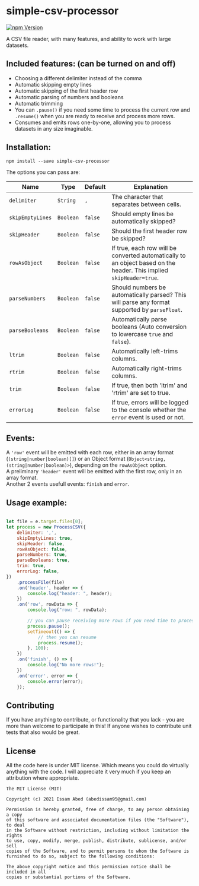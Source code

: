 # simple-csv-processor

[![npm Version](https://img.shields.io/badge/simple--csv--processor-v1.0.0-green)](https://npmjs.org/package/simple-csv-processor)

A CSV file reader, with many features, and ability to work with large datasets.

## Included features: (can be turned on and off)

* Choosing a different delimiter instead of the comma
* Automatic skipping empty lines
* Automatic skipping of the first header row
* Automatic parsing of numbers and booleans
* Automatic trimming
* You can `.pause()` if you need some time to process the current row and `.resume()` when you are ready to receive and process more rows.
* Consumes and emits rows one-by-one, allowing you to process datasets in any size imaginable.

## Installation:

```
npm install --save simple-csv-processor
```

The options you can pass are:

Name | Type | Default | Explanation
---- | ---- | ------- | -----------
  `delimiter` | `String` | `,` | The character that separates between cells.
  `skipEmptyLines` | `Boolean` | `false` | Should empty lines be automatically skipped?
  `skipHeader` | `Boolean` | `false` | Should the first header row be skipped?
  `rowAsObject` | `Boolean` | `false` | If true, each row will be converted automatically to an object based on the header. This implied `skipHeader=true`.
  `parseNumbers` | `Boolean` | `false` | Should numbers be automatically parsed? This will parse any format supported by `parseFloat`.
  `parseBooleans` | `Boolean` | `false` | Automatically parse booleans (Auto conversion to lowercase `true` and `false`).
  `ltrim` | `Boolean` | `false` | Automatically left-trims columns.
  `rtrim` | `Boolean` | `false` | Automatically right-trims columns.
  `trim` | `Boolean` | `false` | If true, then both 'ltrim' and 'rtrim' are set to true.
  `errorLog` | `Boolean` | `false` | If true, errors will be logged to the console whether the `error` event is used or not.
  
## Events:

A `'row'` event will be emitted with each row, either in an array format (`(string|number|boolean)[]`) or an Object format (`Object<string, (string|number|boolean)>`), depending on the `rowAsObject` option.  
A preliminary `'header'` event will be emitted with the first row, only in an array format.  
Another 2 events usefull events: `finish` and `error`.

## Usage example:

```javascript

let file = e.target.files[0];
let process = new ProcessCSV({
    delimiter: ',',
    skipEmptyLines: true,
    skipHeader: false,
    rowAsObject: false,
    parseNumbers: true,
    parseBooleans: true,
    trim: true,
    errorLog: false,
})  
    .processFile(file)
    .on('header', header => {
        console.log("header: ", header);
    })
    .on('row', rowData => {
        console.log("row: ", rowData);

        // you can pause receiving more rows if you need time to process the current one.
        process.pause();
        setTimeout(() => {
            // then you can resume
            process.resume();
        }, 100);
    })
    .on('finish', () => {
        console.log("No more rows!");
    })
    .on('error', error => {
        console.error(error);
    });

```

## Contributing

If you have anything to contribute, or functionality that you lack - you are more than welcome to participate in this!
If anyone wishes to contribute unit tests that also would be great.


## License

All the code here is under MIT license. Which means you could do virtually anything with the code.
I will appreciate it very much if you keep an attribution where appropriate.

    The MIT License (MIT)

    Copyright (c) 2021 Essam Abed (abedissam95@gmail.com)

    Permission is hereby granted, free of charge, to any person obtaining a copy
    of this software and associated documentation files (the "Software"), to deal
    in the Software without restriction, including without limitation the rights
    to use, copy, modify, merge, publish, distribute, sublicense, and/or sell
    copies of the Software, and to permit persons to whom the Software is
    furnished to do so, subject to the following conditions:

    The above copyright notice and this permission notice shall be included in all
    copies or substantial portions of the Software.
